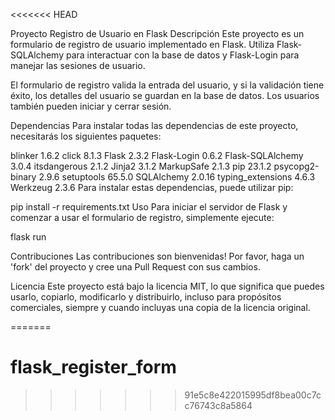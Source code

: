 <<<<<<< HEAD

Proyecto Registro de Usuario en Flask
Descripción
Este proyecto es un formulario de registro de usuario implementado en Flask. Utiliza Flask-SQLAlchemy para interactuar con la base de datos y Flask-Login para manejar las sesiones de usuario.

El formulario de registro valida la entrada del usuario, y si la validación tiene éxito, los detalles del usuario se guardan en la base de datos. Los usuarios también pueden iniciar y cerrar sesión.

Dependencias
Para instalar todas las dependencias de este proyecto, necesitarás los siguientes paquetes:

blinker           1.6.2
click             8.1.3
Flask             2.3.2
Flask-Login       0.6.2
Flask-SQLAlchemy  3.0.4
itsdangerous      2.1.2
Jinja2            3.1.2
MarkupSafe        2.1.3
pip               23.1.2
psycopg2-binary   2.9.6
setuptools        65.5.0
SQLAlchemy        2.0.16
typing_extensions 4.6.3
Werkzeug          2.3.6
Para instalar estas dependencias, puede utilizar pip:

pip install -r requirements.txt
Uso
Para iniciar el servidor de Flask y comenzar a usar el formulario de registro, simplemente ejecute:

flask run

Contribuciones
Las contribuciones son bienvenidas! Por favor, haga un 'fork' del proyecto y cree una Pull Request con sus cambios.

Licencia
Este proyecto está bajo la licencia MIT, lo que significa que puedes usarlo, copiarlo, modificarlo y distribuirlo, incluso para propósitos comerciales, siempre y cuando incluyas una copia de la licencia original.



=======
# flask_register_form
>>>>>>> 91e5c8e422015995df8bea00c7cc76743c8a5864
